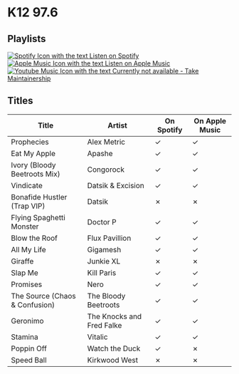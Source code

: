 # K12 97.6

## Playlists

[![Spotify Icon with the text Listen on Spotify](https://img.shields.io/badge/listen_on-spotify-1ed760?style=for-the-badge&logo=spotify&logoColor=1ed760 "Listen on Spotify")](https://open.spotify.com/playlist/4TPrfC1foB0OQy1d967iAm)  
[![Apple Music Icon with the text Listen on Apple Music](https://img.shields.io/badge/listen_on-apple_music-fa243c?style=for-the-badge&logo=applemusic&logoColor=fa243c "Listen on Apple Music")](https://itunes.apple.com/de/playlist/pl.247d4c49b0164cad8f9e8538009f726d)  
[![Youtube Music Icon with the text Currently not available - Take Maintainership](https://img.shields.io/badge/Youtube_Music_--_Currently_not_available-Take_Maintainership-inactive?style=for-the-badge&logo=youtubemusic&logoColor=fffff&labelColor=222222 "Youtube Music - Currently not available - Take Maintainership")](https://github.com/MarauderXtreme/video-game-radiostation-playlists/fork)

## Titles

Title                          | Artist                    | On Spotify | On Apple Music
------------------------------ | ------------------------- | ---------- | --------------
Prophecies                     | Alex Metric               | ✓          | ✓
Eat My Apple                   | Apashe                    | ✓          | ✓
Ivory (Bloody Beetroots Mix)   | Congorock                 | ✓          | ✓
Vindicate                      | Datsik & Excision         | ✓          | ✓
Bonafide Hustler (Trap VIP)    | Datsik                    | ✗          | ✗
Flying Spaghetti Monster       | Doctor P                  | ✓          | ✓
Blow the Roof                  | Flux Pavillion            | ✓          | ✓
All My Life                    | Gigamesh                  | ✓          | ✓
Giraffe                        | Junkie XL                 | ✗          | ✗
Slap Me                        | Kill Paris                | ✓          | ✓
Promises                       | Nero                      | ✓          | ✓
The Source (Chaos & Confusion) | The Bloody Beetroots      | ✓          | ✓
Geronimo                       | The Knocks and Fred Falke | ✓          | ✓
Stamina                        | Vitalic                   | ✓          | ✓
Poppin Off                     | Watch the Duck            | ✓          | ✗
Speed Ball                     | Kirkwood West             | ✗          | ✗
